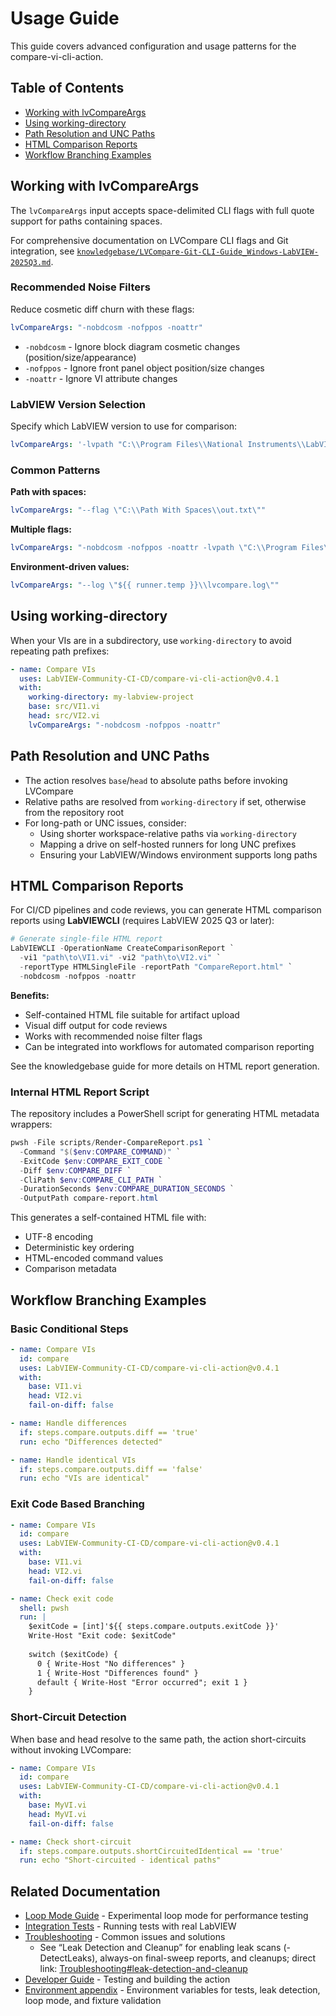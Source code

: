 # Usage Guide

This guide covers advanced configuration and usage patterns for the compare-vi-cli-action.

## Table of Contents

- [Working with lvCompareArgs](#working-with-lvcompareargs)
- [Using working-directory](#using-working-directory)
- [Path Resolution and UNC Paths](#path-resolution-and-unc-paths)
- [HTML Comparison Reports](#html-comparison-reports)
- [Workflow Branching Examples](#workflow-branching-examples)

## Working with lvCompareArgs

The `lvCompareArgs` input accepts space-delimited CLI flags with full quote support for paths containing spaces.

For comprehensive documentation on LVCompare CLI flags and Git integration, see [`knowledgebase/LVCompare-Git-CLI-Guide_Windows-LabVIEW-2025Q3.md`](./knowledgebase/LVCompare-Git-CLI-Guide_Windows-LabVIEW-2025Q3.md).

### Recommended Noise Filters

Reduce cosmetic diff churn with these flags:

```yaml
lvCompareArgs: "-nobdcosm -nofppos -noattr"
```

- `-nobdcosm` - Ignore block diagram cosmetic changes (position/size/appearance)
- `-nofppos` - Ignore front panel object position/size changes
- `-noattr` - Ignore VI attribute changes

### LabVIEW Version Selection

Specify which LabVIEW version to use for comparison:

```yaml
lvCompareArgs: '-lvpath "C:\\Program Files\\National Instruments\\LabVIEW 2025\\LabVIEW.exe"'
```

### Common Patterns

**Path with spaces:**

```yaml
lvCompareArgs: "--flag \"C:\\Path With Spaces\\out.txt\""
```

**Multiple flags:**

```yaml
lvCompareArgs: "-nobdcosm -nofppos -noattr -lvpath \"C:\\Program Files\\National Instruments\\LabVIEW 2025\\LabVIEW.exe\""
```

**Environment-driven values:**

```yaml
lvCompareArgs: "--log \"${{ runner.temp }}\\lvcompare.log\""
```

## Using working-directory

When your VIs are in a subdirectory, use `working-directory` to avoid repeating path prefixes:

```yaml
- name: Compare VIs
  uses: LabVIEW-Community-CI-CD/compare-vi-cli-action@v0.4.1
  with:
    working-directory: my-labview-project
    base: src/VI1.vi
    head: src/VI2.vi
    lvCompareArgs: "-nobdcosm -nofppos -noattr"
```

## Path Resolution and UNC Paths

- The action resolves `base`/`head` to absolute paths before invoking LVCompare
- Relative paths are resolved from `working-directory` if set, otherwise from the repository root
- For long-path or UNC issues, consider:
  - Using shorter workspace-relative paths via `working-directory`
  - Mapping a drive on self-hosted runners for long UNC prefixes
  - Ensuring your LabVIEW/Windows environment supports long paths

## HTML Comparison Reports

For CI/CD pipelines and code reviews, you can generate HTML comparison reports using **LabVIEWCLI** (requires LabVIEW 2025 Q3 or later):

```powershell
# Generate single-file HTML report
LabVIEWCLI -OperationName CreateComparisonReport `
  -vi1 "path\to\VI1.vi" -vi2 "path\to\VI2.vi" `
  -reportType HTMLSingleFile -reportPath "CompareReport.html" `
  -nobdcosm -nofppos -noattr
```

**Benefits:**

- Self-contained HTML file suitable for artifact upload
- Visual diff output for code reviews
- Works with recommended noise filter flags
- Can be integrated into workflows for automated comparison reporting

See the knowledgebase guide for more details on HTML report generation.

### Internal HTML Report Script

The repository includes a PowerShell script for generating HTML metadata wrappers:

```powershell
pwsh -File scripts/Render-CompareReport.ps1 `
  -Command "$($env:COMPARE_COMMAND)" `
  -ExitCode $env:COMPARE_EXIT_CODE `
  -Diff $env:COMPARE_DIFF `
  -CliPath $env:COMPARE_CLI_PATH `
  -DurationSeconds $env:COMPARE_DURATION_SECONDS `
  -OutputPath compare-report.html
```

This generates a self-contained HTML file with:

- UTF-8 encoding
- Deterministic key ordering
- HTML-encoded command values
- Comparison metadata

## Workflow Branching Examples

### Basic Conditional Steps

```yaml
- name: Compare VIs
  id: compare
  uses: LabVIEW-Community-CI-CD/compare-vi-cli-action@v0.4.1
  with:
    base: VI1.vi
    head: VI2.vi
    fail-on-diff: false

- name: Handle differences
  if: steps.compare.outputs.diff == 'true'
  run: echo "Differences detected"

- name: Handle identical VIs
  if: steps.compare.outputs.diff == 'false'
  run: echo "VIs are identical"
```

### Exit Code Based Branching

```yaml
- name: Compare VIs
  id: compare
  uses: LabVIEW-Community-CI-CD/compare-vi-cli-action@v0.4.1
  with:
    base: VI1.vi
    head: VI2.vi
    fail-on-diff: false

- name: Check exit code
  shell: pwsh
  run: |
    $exitCode = [int]'${{ steps.compare.outputs.exitCode }}'
    Write-Host "Exit code: $exitCode"
    
    switch ($exitCode) {
      0 { Write-Host "No differences" }
      1 { Write-Host "Differences found" }
      default { Write-Host "Error occurred"; exit 1 }
    }
```

### Short-Circuit Detection

When base and head resolve to the same path, the action short-circuits without invoking LVCompare:

```yaml
- name: Compare VIs
  id: compare
  uses: LabVIEW-Community-CI-CD/compare-vi-cli-action@v0.4.1
  with:
    base: MyVI.vi
    head: MyVI.vi
    fail-on-diff: false

- name: Check short-circuit
  if: steps.compare.outputs.shortCircuitedIdentical == 'true'
  run: echo "Short-circuited - identical paths"
```

## Related Documentation

- [Loop Mode Guide](./COMPARE_LOOP_MODULE.md) - Experimental loop mode for performance testing
- [Integration Tests](./INTEGRATION_TESTS.md) - Running tests with real LabVIEW
- [Troubleshooting](./TROUBLESHOOTING.md) - Common issues and solutions
  - See “Leak Detection and Cleanup” for enabling leak scans (-DetectLeaks), always-on final-sweep reports, and cleanups; direct link: [Troubleshooting#leak-detection-and-cleanup](./TROUBLESHOOTING.md#leak-detection-and-cleanup)
- [Developer Guide](./DEVELOPER_GUIDE.md) - Testing and building the action
- [Environment appendix](./ENVIRONMENT.md) - Environment variables for tests, leak detection, loop mode, and fixture validation
